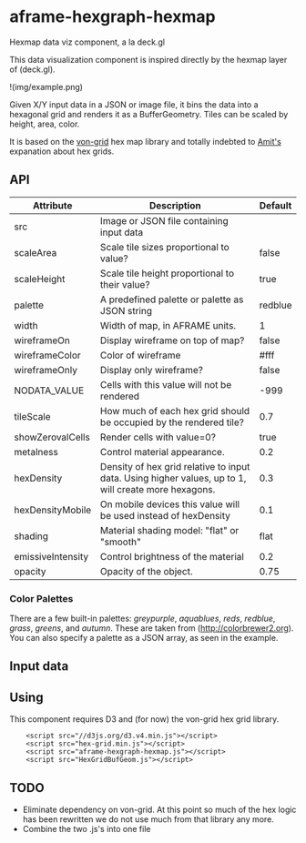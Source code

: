 # aframe-hexgraph-hexmap
Hexmap data viz component, a la deck.gl

This data visualization component is inspired directly by the hexmap layer of (deck.gl). 

!(img/example.png)

Given X/Y input data in a JSON or image file, it bins the data into a hexagonal grid and renders it
as a BufferGeometry. Tiles can be scaled by height, area, color.

It is based on the [von-grid](https://github.com/vonWolfehaus/von-grid/) hex map library and
totally indebted to [Amit's](http://www.redblobgames.com/grids/hexagons/) expanation about hex grids.



## API

| Attribute | Description | Default |
| ---  | --- | --- |
| src | Image or JSON file containing input data |  |
| scaleArea | Scale tile sizes proportional to value? | false |
| scaleHeight | Scale tile height proportional to their value? | true |
| palette | A predefined palette or palette as JSON string | redblue |
| width | Width of map, in AFRAME units. | 1 |
| wireframeOn | Display wireframe on top of map? | false |
| wireframeColor | Color of wireframe | #fff |
| wireframeOnly | Display only wireframe?   | false |
| NODATA_VALUE | Cells with this value will not be rendered | -999 |
| tileScale | How much of each hex grid should be occupied by the rendered tile? | 0.7 |
| showZerovalCells | Render cells with value=0? | true |
| metalness | Control material appearance. | 0.2 |
| hexDensity | Density of hex grid relative to input data.  Using higher values, up to 1, will create more hexagons. | 0.3 |
| hexDensityMobile | On mobile devices this value will be used instead of hexDensity | 0.1 |
| shading | Material shading model: "flat" or "smooth" | flat |
| emissiveIntensity | Control brightness of the material | 0.2 |
| opacity | Opacity of the object. | 0.75 |

### Color Palettes ###
There are a few built-in palettes: *greypurple*, *aquablues*, *reds*, *redblue*, *grass*, *greens*, and *autumn*. These are taken from
(http://colorbrewer2.org). You can also specify a palette as a JSON array, as seen in the example.



## Input data ##



## Using ##

This component requires D3 and (for now) the von-grid hex grid library. 

```
	<script src="//d3js.org/d3.v4.min.js"></script>
	<script src="hex-grid.min.js"></script>
	<script src="aframe-hexgraph-hexmap.js"></script>
	<script src="HexGridBufGeom.js"></script>

```



## TODO ##
- Eliminate dependency on von-grid. At this point so much of the hex logic has been rewritten we do not use much from that library any more.
- Combine the two .js's into one file

